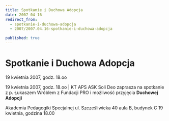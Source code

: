 ```yaml
---
title: Spotkanie i Duchowa Adopcja
date: 2007-04-16
redirect_from: 
  - spotkanie-i-duchowa-adopcja
  - 2007/2007.04.16-spotkanie-i-duchowa-adopcja

published: true
---
```




# Spotkanie i Duchowa Adopcja

<time>19 kwietnia 2007, godz. 18.oo</time>

19 kwietnia 2007, godz. 18.oo | 
KT APS ASK Soli Deo zaprasza na spotkanie z p. Łukaszem Wróblem z Fundacji PRO i możliwość przyjęcia **Duchowej Adopcji**

Akademia Pedagogiki Specjalnej
ul. Szcześliwicka 40
aula B, budynek C
19 kwietnia, godzina 18.00


<!--CONTENT FROM OLD SERVER (jos before 2013): 19 kwietnia 2007, godz. 18.oo | 
KT APS ASK Soli Deo zaprasza na spotkanie z p. Łukaszem Wróblem z Fundacji PRO i możliwość przyjęcia **Duchowej Adopcji**

Akademia Pedagogiki Specjalnej
ul. Szcześliwicka 40
aula B, budynek C
19 kwietnia, godzina 18.00

-->

<!--{{json:{"created_date":"2007-04-16 15:33:58","publish_down":"0000-00-00 00:00:00","id":"489"}}}-->